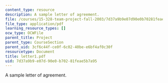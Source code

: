 ```yaml
---
content_type: resource
description: A sample letter of agreement.
file: /courses/15-328-team-project-fall-2003/7d37a9b9e07d90e0b70281feae5b7a95_letter1.pdf
file_type: application/pdf
learning_resource_types: []
ocw_type: OCWFile
parent_title: Project
parent_type: CourseSection
parent_uid: 3cf6c44f-ce0f-6c02-40be-e6bf4af0c30f
resourcetype: Document
title: letter1.pdf
uid: 7d37a9b9-e07d-90e0-b702-81feae5b7a95
---
```

A sample letter of agreement.

